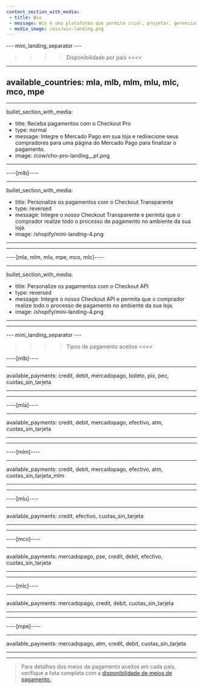 ```yaml
---
content_section_with_media: 
 - title: Wix
 - message: Wix é uma plataforma que permite criar, projetar, gerenciar e desenvolver uma loja online que permite processar pagamentos através do Mercado Pago.
 - media_image: /wix/wix-landing.png
---
```


--- mini_landing_separator ---

>>>> Disponibilidade por país <<<<
---
available_countries: mla, mlb, mlm, mlu, mlc, mco, mpe
---

---
bullet_section_with_media: 
 - title: Receba pagamentos com o Checkout Pro
 - type: normal
 - message: Integre o Mercado Pago em sua loja e redirecione seus compradores para uma página do Mercado Pago para finalizar o pagamento.
 - image: /cow/cho-pro-landing__pt.png
---

----[mlb]----

---
bullet_section_with_media: 
 - title: Personalize os pagamentos com o Checkout Transparente
 - type: reversed
 - message: Integre o nosso Checkout Transparente e permita que o comprador realize todo o processo de pagamento no ambiente da sua loja.
 - image: /shopify/mini-landing-4.png
---

------------

----[mla, mlm, mlu, mpe, mco, mlc]----

---
bullet_section_with_media: 
 - title: Personalize os pagamentos com o Checkout API
 - type: reversed
 - message: Integre o nosso Checkout API e permita que o comprador realize todo o processo de pagamento no ambiente da sua loja.
 - image: /shopify/mini-landing-4.png
---

------------

--- mini_landing_separator ---


>>>> Tipos de pagamento aceitos <<<<

----[mlb]----

---
available_payments: credit, debit, mercadopago, boleto, pix, pec, cuotas_sin_tarjeta

---
------------

----[mla]---- 

---
available_payments: credit, debit, mercadopago, efectivo, atm, cuotas_sin_tarjeta

----
------------

----[mlm]---- 

---
available_payments: credit, debit, mercadopago, efectivo, atm, cuotas_sin_tarjeta_mlm

----
------------

----[mlu]---- 

---
available_payments: credit, efectivo, cuotas_sin_tarjeta

----
------------

----[mco]---- 

---
available_payments: mercadopago, pse, credit, debit, efectivo, cuotas_sin_tarjeta

----
------------

----[mlc]---- 

---
available_payments: mercadopago, credit, debit, cuotas_sin_tarjeta

----
------------

----[mpe]---- 

---
available_payments: mercadopago, atm, credit, debit, cuotas_sin_tarjeta

----
------------

> Para detalhes dos meios de pagamento aceitos em cada país, verifique a lista completa com a [disponibilidade de meios de pagamento.](/developers/pt/docs/sales-processing/payment-methods)